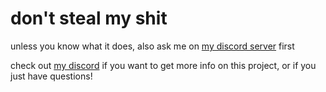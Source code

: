 # don't steal my shit

unless you know what it does, also ask me on [my discord server](https://discord.gg/uUaGtMVkhD) first

check out [my discord](https://discord.gg/uUaGtMVkhD) if you want to get more info on this project, or if you just have questions!